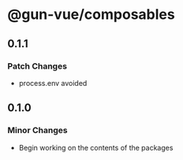 # @gun-vue/composables

## 0.1.1

### Patch Changes

- process.env avoided

## 0.1.0

### Minor Changes

- Begin working on the contents of the packages
